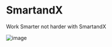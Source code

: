# SmartandX
Work Smarter not harder with SmartandX

![image](https://github.com/user-attachments/assets/d8e0ba98-79e8-42eb-9141-d04556753e4e)

